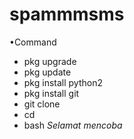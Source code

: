 # spammmsms
•Command
- pkg upgrade
- pkg update
- pkg install python2
- pkg install git
- git clone
- cd
- bash
*Selamat mencoba*
